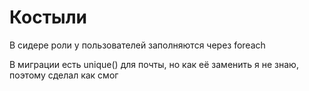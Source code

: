 <h1>Костыли</h1>
В сидере роли у пользователей заполняются через foreach

В миграции есть unique() для почты, но как её заменить я не знаю, поэтому сделал как смог
